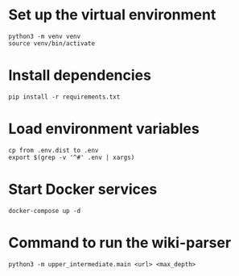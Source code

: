 # Set up the virtual environment

```
python3 -m venv venv
source venv/bin/activate
````

# Install dependencies

```pip install -r requirements.txt```

# Load environment variables

```
cp from .env.dist to .env 
export $(grep -v '^#' .env | xargs)
```

# Start Docker services

```docker-compose up -d```

# Command to run the wiki-parser

```python3 -m upper_intermediate.main <url> <max_depth>```
